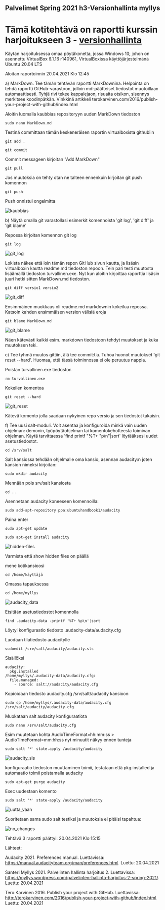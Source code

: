 ## Palvelimet Spring 2021 h3-Versionhallinta myllys

# Tämä kotitehtävä on raportti kurssin harjoitukseen 3 - [versionhallinta](https://terokarvinen.com/2021/configuration-management-systems-palvelinten-hallinta-ict4tn022-spring-2021/#h3-versionhallinta)

Käytän harjoituksessa omaa pöytäkonetta, jossa Windows 10, johon on asennettu VirtualBox 6.1.16 r140961,
VirtualBoxissa käyttöjärjestelmänä Ubuntu 20.04 LTS

Aloitan raportoinnin 20.04.2021 Klo 12:45

a) MarkDown. Tee tämän tehtävän raportti MarkDownina. Helpointa on tehdä raportti GitHub-varastoon,
jolloin md-päätteiset tiedostot muotoillaan automaattisesti. Tyhjä rivi tekee kappalejaon, risuaita otsikon,
sisennys merkitsee koodinpätkän. Vinkkinä artikkeli terokarvinen.com/2016/publish-your-project-with-github/index.html

Aloitin luomalla kaubbias repositoryyn uuden MarkDown tiedoston
	
	sudo nano MarkDown.md

Testinä committaan tämän keskeneräisen raportin virtualboxista githubiin

	git add .

	git commit

Commit messageen kirjoitan "Add MarkDown"

	git pull

Jos muutoksia on tehty otan ne talteen ennenkuin kirjoitan git push komennon

	git push

Push onnistui ongelmitta

![kaubbias](https://user-images.githubusercontent.com/64011606/115380597-676c6980-a1db-11eb-9880-3cab45ed548a.png)

b) Näytä omalla git varastollasi esimerkit komennoista 'git log', 'git diff' ja 'git blame'

Repossa kirjoitan komennon git log

	git log

![git_log](https://user-images.githubusercontent.com/64011606/115380538-558ac680-a1db-11eb-8444-36bf5bc3050a.png)

Lokista näkee että loin tämän repon GitHub sivun kautta, ja lisäsin virtualboxin kautta readme.md tiedoston repoon.
Tein pari testi muutosta lisäämällä tiedoston turvallinen.exe. Nyt kun aloitin kirjoittaa raporttia lisäsin juuri
hetki sitten MarkDown.md tiedoston.

	git diff versio1 versio2

![git_diff](https://user-images.githubusercontent.com/64011606/115381635-6be55200-a1dc-11eb-9fa0-41d31291b0ca.png)

Ensimmäinen muokkaus oli readme.md markdownin kokeilua repossa. Katsoin kahden ensimmäisen version välisiä eroja

	git blame MarkDown.md

![git_blame](https://user-images.githubusercontent.com/64011606/115382195-15c4de80-a1dd-11eb-80b5-cf6599ea288c.png)

Näen kätevästi kaikki esim. markdown tiedostoon tehdyt muutokset ja kuka muutoksen teki.

c) Tee tyhmä muutos gittiin, älä tee commit:tia. Tuhoa huonot muutokset 'git reset --hard'. Huomaa, että tässä toiminnossa ei ole peruutus nappia.

Poistan turvallinen.exe tiedoston
	
	rm turvallinen.exe
	
Kokeilen komentoa
	
	git reset --hard

![git_reset](https://user-images.githubusercontent.com/64011606/115383160-2cb80080-a1de-11eb-93d1-20dd0ef95b08.png)

Kätevä komento jolla saadaan nykyinen repo versio ja sen tiedostot takaisin.

f) Tee uusi salt-moduli. Voit asentaa ja konfiguroida minkä vain uuden ohjelman: demonin, työpöytäohjelman tai komentokehotteesta toimivan ohjelman. Käytä tarvittaessa 'find printf "%T+ "p\n"|sort' löytääksesi uudet asetustiedostot.

	cd /srv/salt
	
Salt kansiossa tehdään ohjelmalle oma kansio, asennan audacity:n joten kansion nimeksi kirjoitan:
	
	sudo mkdir audacity
	
Mennään pois srv/salt kansiosta
	
	cd ..
	
Asennetaan audacity koneeseen komennoilla:
	
	sudo add-apt-repository ppa:ubuntuhandbook1/audacity

Paina enter

	sudo apt-get update

	sudo apt-get install audacity
	
![hidden-files](https://user-images.githubusercontent.com/64011606/115387605-9a1a6000-a1e3-11eb-9f24-a0a4856a9229.png)	

Varmista että show hidden files on päällä

mene kotikansioosi

	cd /home/käyttäjä

Omassa tapauksessa

	cd /home/myllys

![audacity_data](https://user-images.githubusercontent.com/64011606/115387880-e9609080-a1e3-11eb-9433-5ac0f40d6b03.png)

Etsitään asetustiedostot komennolla

	find .audacity-data -printf '%T+ %p\n'|sort
	
Löytyi konfiguraatio tiedosto .audacity-data/audacity.cfg
	
Luodaan tilatiedosto audacitylle

	sudoedit /srv/salt/audacity/audacity.sls
	
Sisällöksi

	audacity:
  	  pkg.installed
	/home/myllys/.audacity-data/audacity.cfg:
 	  file.managed:
  	    - source: salt://audacity/audacity.cfg

Kopioidaan tiedosto audacity.cfg /srv/salt/audacity kansioon

	sudo cp /home/myllys/.audacity-data/audacity.cfg /srv/salt/audacity/audacity.cfg
	
Muokataan salt audacity konfiguraatiota

	sudo nano /srv/salt/audacity.cfg

Esim muutetaan kohta AudioTimeFormat=hh:mm:ss > AudioTimeFormat=mm:hh:ss nyt minuutit näkyy ennen tunteja

	sudo salt '*' state.apply /audacity/audacity
	
![audacity_sls](https://user-images.githubusercontent.com/64011606/115391878-a1903800-a1e8-11eb-81ed-067756eea447.png)

konfiguraatio tiedoston muuttaminen toimii, testataan että pkg installed ja automaatio toimii poistamalla audacity

	sudo apt-get purge audacity
	
Exec uudestaan komento 
	
	sudo salt '*' state-apply /audacity/audacity
	
![uutta_vaan](https://user-images.githubusercontent.com/64011606/115392894-bfaa6800-a1e9-11eb-820d-875803289688.png)

Suoritetaan sama sudo salt testiksi ja muutoksia ei pitäisi tapahtua:

![no_changes](https://user-images.githubusercontent.com/64011606/115393077-f5e7e780-a1e9-11eb-9126-570019c2828e.png)

Tehtävä 3 raportti päättyi: 20.04.2021 Klo 15:15

Lähteet: 

Audacity 2021. Preferences manual. Luettavissa: https://manual.audacityteam.org/man/preferences.html. Luettu: 20.04.2021

Santeri Myllys 2021. Palvelinten hallinta harjoitus 2. Luettavissa: https://myllys.wordpress.com/palvelinten-hallinta-harjoitus-2-spring-2021/. Luettu: 20.04.2021

Tero Karvinen 2016. Publish your project with GitHub. Luettavissa: http://terokarvinen.com/2016/publish-your-project-with-github/index.html. Luettu: 20.04.2021

